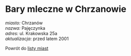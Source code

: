 # Bary mleczne w Chrzanowie





*miasto:*  Chrzanów    <br/>
*nazwa:*  Pajęczynka   <br/>
*adres:*  ul. Krakowska 25a   <br/>
*aktualizacja:* przed latem 2001 <br/>

Powrót do [listy miast](/bary_mleczne)


